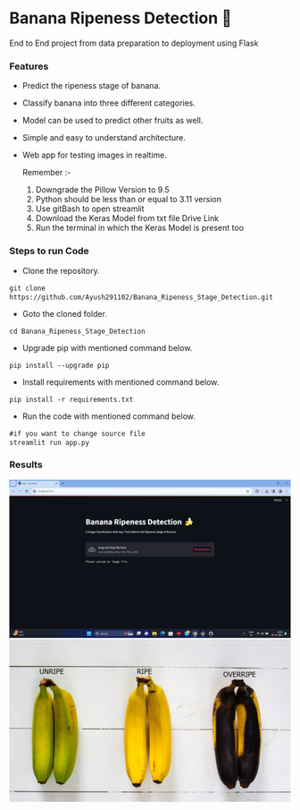 # Banana Ripeness Detection 🍌

End to End project from data preparation to deployment using Flask



### Features
- Predict the ripeness stage of banana.
- Classify banana into three different categories.
- Model can be used to predict other fruits as well.
- Simple and easy to understand architecture.
- Web app for testing images in realtime.

  Remember :-

  1. Downgrade the Pillow Version to 9.5
  2. Python should be less than or equal to 3.11 version
  3. Use gitBash to open streamlit
  4. Download the Keras Model from txt file Drive Link
  5. Run the terminal in which the Keras Model is present too




### Steps to run Code
- Clone the repository.
```
git clone https://github.com/Ayush291102/Banana_Ripeness_Stage_Detection.git
```
- Goto the cloned folder.
```
cd Banana_Ripeness_Stage_Detection

```
- Upgrade pip with mentioned command below.
```
pip install --upgrade pip
```
- Install requirements with mentioned command below.
```
pip install -r requirements.txt
```
- Run the code with mentioned command below.
```
#if you want to change source file
streamlit run app.py

```

### Results



<img src="https://github.com/Ayush291102/Banana_Ripeness_Stage_Detection/blob/main/Screenshot (428).png">


<img src="https://github.com/Ayush291102/Banana_Ripeness_Stage_Detection/blob/main/Testing.png">
